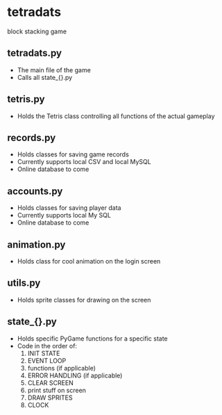 # tetradats
block stacking game

## tetradats.py
- The main file of the game
- Calls all state_{}.py

## tetris.py
- Holds the Tetris class controlling all functions of the actual gameplay

## records.py
- Holds classes for saving game records
- Currently supports local CSV and local MySQL
- Online database to come

## accounts.py
- Holds classes for saving player data
- Currently supports local My SQL
- Online database to come

## animation.py
- Holds class for cool animation on the login screen

## utils.py
- Holds sprite classes for drawing on the screen

## state_{}.py
- Holds specific PyGame functions for a specific state
- Code in the order of:
  1. INIT STATE
  1. EVENT LOOP
  1. functions (if applicable)
  1. ERROR HANDLING (if applicable)
  1. CLEAR SCREEN
  1. print stuff on screen
  1. DRAW SPRITES
  1. CLOCK